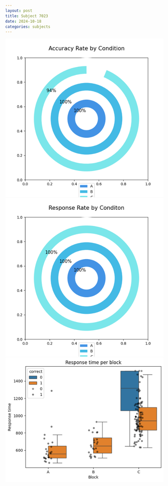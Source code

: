 ```yaml
---
layout: post
title: Subject 7023
date: 2024-10-18
categories: subjects
---
```


![](data/7023/run-8/7023_accuracy_rate.png)
![](data/7023/run-8/7023_response_rate.png)
![](data/7023/run-8/7023_rt.png)
